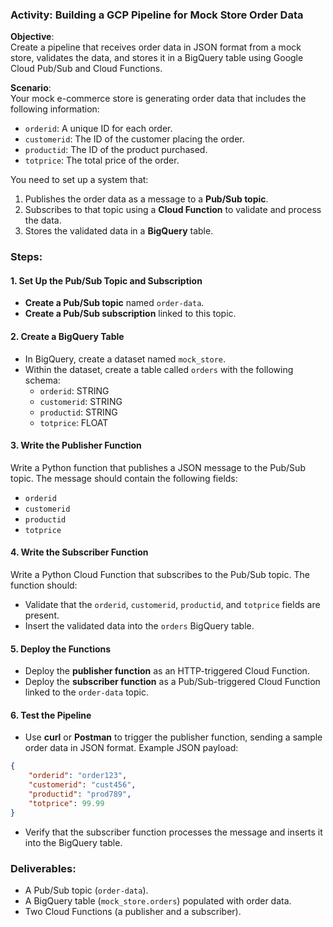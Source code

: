 ### Activity: Building a GCP Pipeline for Mock Store Order Data

**Objective**:  
Create a pipeline that receives order data in JSON format from a mock store, validates the data, and stores it in a BigQuery table using Google Cloud Pub/Sub and Cloud Functions.

**Scenario**:  
Your mock e-commerce store is generating order data that includes the following information:
- `orderid`: A unique ID for each order.
- `customerid`: The ID of the customer placing the order.
- `productid`: The ID of the product purchased.
- `totprice`: The total price of the order.

You need to set up a system that:
1. Publishes the order data as a message to a **Pub/Sub topic**.
2. Subscribes to that topic using a **Cloud Function** to validate and process the data.
3. Stores the validated data in a **BigQuery** table.

### **Steps**:

#### **1. Set Up the Pub/Sub Topic and Subscription**
- **Create a Pub/Sub topic** named `order-data`.
- **Create a Pub/Sub subscription** linked to this topic.

#### **2. Create a BigQuery Table**
- In BigQuery, create a dataset named `mock_store`.
- Within the dataset, create a table called `orders` with the following schema:
  - `orderid`: STRING
  - `customerid`: STRING
  - `productid`: STRING
  - `totprice`: FLOAT

#### **3. Write the Publisher Function**

Write a Python function that publishes a JSON message to the Pub/Sub topic. The message should contain the following fields:
- `orderid`
- `customerid`
- `productid`
- `totprice`



#### **4. Write the Subscriber Function**

Write a Python Cloud Function that subscribes to the Pub/Sub topic. The function should:
- Validate that the `orderid`, `customerid`, `productid`, and `totprice` fields are present.
- Insert the validated data into the `orders` BigQuery table.

#### **5. Deploy the Functions**
- Deploy the **publisher function** as an HTTP-triggered Cloud Function.
- Deploy the **subscriber function** as a Pub/Sub-triggered Cloud Function linked to the `order-data` topic.

#### **6. Test the Pipeline**
- Use **curl** or **Postman** to trigger the publisher function, sending a sample order data in JSON format. Example JSON payload:
```json
{
    "orderid": "order123",
    "customerid": "cust456",
    "productid": "prod789",
    "totprice": 99.99
}
```
- Verify that the subscriber function processes the message and inserts it into the BigQuery table.

### **Deliverables**:
- A Pub/Sub topic (`order-data`).
- A BigQuery table (`mock_store.orders`) populated with order data.
- Two Cloud Functions (a publisher and a subscriber).

